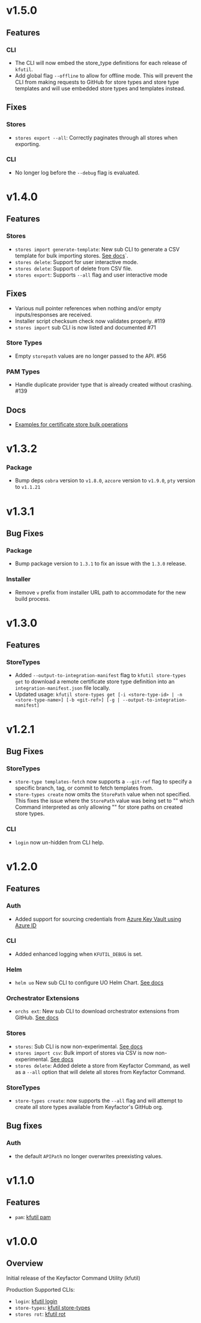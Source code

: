 # v1.5.0

## Features

### CLI

- The CLI will now embed the store_type definitions for each release of `kfutil`.
- Add global flag `--offline` to allow for offline mode. This will prevent the CLI from making requests to GitHub for
  store types and store type templates and will use embedded store types and templates instead.

## Fixes

### Stores

- `stores export --all`: Correctly paginates through all stores when exporting.

### CLI

- No longer log before the `--debug` flag is evaluated.

# v1.4.0
## Features

### Stores
- `stores import generate-template`: New sub CLI to generate a CSV template for bulk importing stores. [See docs](docs/kfutil_stores_import_generate-template.md)`.
- `stores delete`: Support for user interactive mode.
- `stores delete`: Support of delete from CSV file.
- `stores export`: Supports `--all` flag and user interactive mode

## Fixes
- Various null pointer references when nothing and/or empty inputs/responses are received.
- Installer script checksum check now validates properly. #119
- `stores import` sub CLI is now listed and documented #71

### Store Types
- Empty `storepath` values are no longer passed to the API.  #56

### PAM Types
- Handle duplicate provider type that is already created without crashing. #139

## Docs
- [Examples for certificate store bulk operations](https://github.com/Keyfactor/kfutil/tree/epic_54795/examples/cert_stores/bulk_operations#readme)

# v1.3.2

### Package
- Bump deps `cobra` version to `v1.8.0`, `azcore` version to `v1.9.0`, `pty` version to `v1.1.21`

# v1.3.1

## Bug Fixes

### Package
- Bump package version to `1.3.1` to fix an issue with the `1.3.0` release.

### Installer
- Remove `v` prefix from installer URL path to accommodate for the new build process.

# v1.3.0
## Features

### StoreTypes
- Added `--output-to-integration-manifest` flag to `kfutil store-types get` to download a remote certificate store type definition into an `integration-manifest.json` file locally.
- Updated usage: `kfutil store-types get [-i <store-type-id> | -n <store-type-name>] [-b <git-ref>] [-g | --output-to-integration-manifest]`

# v1.2.1

## Bug Fixes

### StoreTypes

- `store-type templates-fetch` now supports a `--git-ref` flag to specify a specific branch, tag, or commit to fetch
  templates from.
- `store-types create` now omits the `StorePath` value when not specified. This fixes the issue where the `StorePath`
  value was being set to "" which Command interpreted as only allowing "" for store paths on created store types.

### CLI

- `login` now un-hidden from CLI help.

# v1.2.0

## Features
 
### Auth

- Added support for sourcing credentials from [Azure Key Vault using Azure ID](docs/auth_providers.md#azure-key-vault)

### CLI

- Added enhanced logging when `KFUTIL_DEBUG` is set.

### Helm

- `helm uo` New sub CLI to configure UO Helm Chart. [See docs](docs/kfutil_helm_uo)

### Orchestrator Extensions

- `orchs ext`: New sub CLI to download orchestrator extensions from GitHub. [See docs](docs/kfutil_orchs_ext)

### Stores

- `stores`: Sub CLI is now non-experimental. [See docs](docs/kfutil_stores.md)
- `stores import csv`: Bulk import of stores via CSV is now
  non-experimental. [See docs](docs/kfutil_stores_import_csv.md)
- `stores delete`: Added delete a store from Keyfactor Command, as well as a `--all` option that will delete all stores
  from Keyfactor Command.

### StoreTypes

- `store-types create`: now supports the `--all` flag and will attempt to create all store types available from
  Keyfactor's GitHub org.

## Bug fixes

### Auth

- the default `APIPath` no longer overwrites preexisting values.

# v1.1.0

## Features

- `pam`: [kfutil pam](docs/kfutil_pam.md)

# v1.0.0

## Overview

Initial release of the Keyfactor Command Utility (kfutil)

Production Supported CLIs:

- `login`: [kfutil login](docs/kfutil_login.md)
- `store-types`: [kfutil store-types](docs/kfutil_store-types.md)
- `stores rot`: [kfutil rot](docs/kfutil_stores_rot.md)
